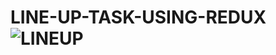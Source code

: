 # LINE-UP-TASK-USING-REDUX![LINEUP](https://github.com/Samridhii1212/LINE-UP-TASK-USING-REDUX/assets/115480641/cc0e982b-4d8b-4043-9c3b-7561223a0a6d)
